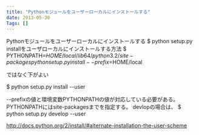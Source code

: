 ```yaml
---
title: "Pythonモジュールをユーザーローカルにインストールする"
date: 2013-05-30
Tags: []
---
```


Pythonモジュールをユーザーローカルにインストールする
$ python setup.py installをユーザローカルにインストールする方法
$ PYTHONPATH=$HOME/local/lib64/python3.2/site-packages python setup.py install --prefix=$HOME/local

ではなく下がよい

$ python setup.py install --user

--prefixの値と環境変数PYTHONPATHの値が対応している必要がある。
PYTHONPATHにはsite-packagesまでを指定する。
devlopの場合は、
$ python setup.py develop --user


http://docs.python.org/2/install/#alternate-installation-the-user-scheme

